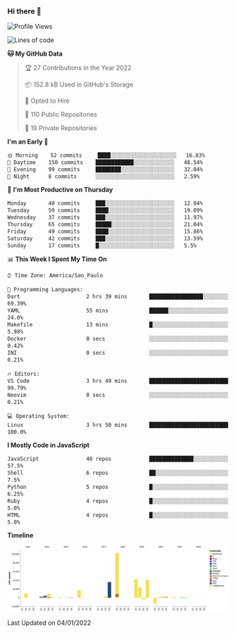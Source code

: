 ### Hi there 👋

<!--START_SECTION:waka-->
![Profile Views](http://img.shields.io/badge/Profile%20Views-3-blue)

![Lines of code](https://img.shields.io/badge/From%20Hello%20World%20I%27ve%20Written-293%20Thousand%20lines%20of%20code-blue)

**🐱 My GitHub Data** 

> 🏆 27 Contributions in the Year 2022
 > 
> 📦 152.8 kB Used in GitHub's Storage 
 > 
> 💼 Opted to Hire
 > 
> 📜 110 Public Repositories 
 > 
> 🔑 19 Private Repositories  
 > 
**I'm an Early 🐤** 

```text
🌞 Morning    52 commits     ████░░░░░░░░░░░░░░░░░░░░░   16.83% 
🌆 Daytime    150 commits    ████████████░░░░░░░░░░░░░   48.54% 
🌃 Evening    99 commits     ████████░░░░░░░░░░░░░░░░░   32.04% 
🌙 Night      8 commits      ░░░░░░░░░░░░░░░░░░░░░░░░░   2.59%

```
📅 **I'm Most Productive on Thursday** 

```text
Monday       40 commits     ███░░░░░░░░░░░░░░░░░░░░░░   12.94% 
Tuesday      59 commits     ████░░░░░░░░░░░░░░░░░░░░░   19.09% 
Wednesday    37 commits     ███░░░░░░░░░░░░░░░░░░░░░░   11.97% 
Thursday     65 commits     █████░░░░░░░░░░░░░░░░░░░░   21.04% 
Friday       49 commits     ████░░░░░░░░░░░░░░░░░░░░░   15.86% 
Saturday     42 commits     ███░░░░░░░░░░░░░░░░░░░░░░   13.59% 
Sunday       17 commits     █░░░░░░░░░░░░░░░░░░░░░░░░   5.5%

```


📊 **This Week I Spent My Time On** 

```text
⌚︎ Time Zone: America/Sao_Paulo

💬 Programming Languages: 
Dart                     2 hrs 39 mins       █████████████████░░░░░░░░   69.39% 
YAML                     55 mins             ██████░░░░░░░░░░░░░░░░░░░   24.0% 
Makefile                 13 mins             █░░░░░░░░░░░░░░░░░░░░░░░░   5.98% 
Docker                   0 secs              ░░░░░░░░░░░░░░░░░░░░░░░░░   0.42% 
INI                      0 secs              ░░░░░░░░░░░░░░░░░░░░░░░░░   0.21%

🔥 Editors: 
VS Code                  3 hrs 49 mins       █████████████████████████   99.79% 
Neovim                   0 secs              ░░░░░░░░░░░░░░░░░░░░░░░░░   0.21%

💻 Operating System: 
Linux                    3 hrs 50 mins       █████████████████████████   100.0%

```

**I Mostly Code in JavaScript** 

```text
JavaScript               46 repos            ██████████████░░░░░░░░░░░   57.5% 
Shell                    6 repos             ██░░░░░░░░░░░░░░░░░░░░░░░   7.5% 
Python                   5 repos             █░░░░░░░░░░░░░░░░░░░░░░░░   6.25% 
Ruby                     4 repos             █░░░░░░░░░░░░░░░░░░░░░░░░   5.0% 
HTML                     4 repos             █░░░░░░░░░░░░░░░░░░░░░░░░   5.0%

```


**Timeline**

![Chart not found](https://raw.githubusercontent.com/jampow/jampow/master/charts/bar_graph.png) 


 Last Updated on 04/01/2022
<!--END_SECTION:waka-->
